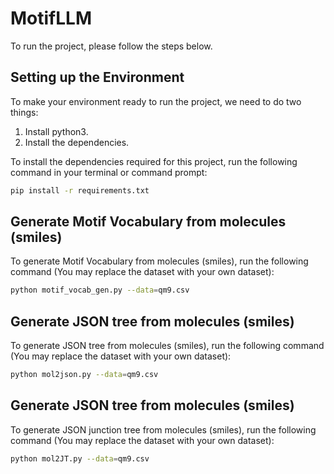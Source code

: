 # MotifLLM

To run the project, please follow the steps below.

## Setting up the Environment

To make your environment ready to run the project, we need to do two things:

1. Install python3.
2. Install the dependencies.

To install the dependencies required for this project, run the following command in your terminal or command prompt:

```bash
pip install -r requirements.txt

```

## Generate Motif Vocabulary from molecules (smiles)

To generate Motif Vocabulary from molecules (smiles), run the following command (You may replace the dataset with your own dataset):

```bash
python motif_vocab_gen.py --data=qm9.csv

```

## Generate JSON tree from molecules (smiles)

To generate JSON tree from molecules (smiles), run the following command (You may replace the dataset with your own dataset):

```bash
python mol2json.py --data=qm9.csv

```

## Generate JSON tree from molecules (smiles)

To generate JSON junction tree from molecules (smiles), run the following command (You may replace the dataset with your own dataset):

```bash
python mol2JT.py --data=qm9.csv

```

